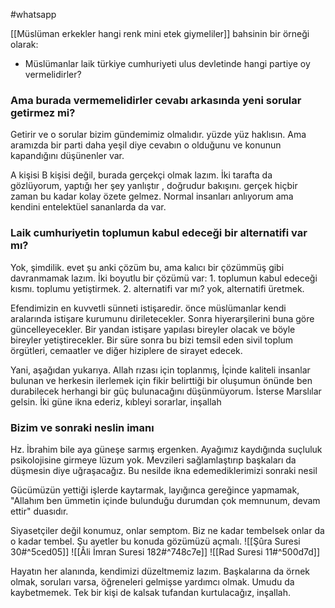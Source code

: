 #whatsapp 

[[Müslüman erkekler hangi renk mini etek giymeliler]] bahsinin bir örneği olarak:
- Müslümanlar laik türkiye cumhuriyeti ulus devletinde hangi partiye oy vermelidirler?
### Ama burada vermemelidirler cevabı arkasında yeni sorular getirmez mi?
Getirir ve o sorular bizim gündemimiz olmalıdır. yüzde yüz haklısın. Ama aramızda bir parti daha yeşil diye cevabın o olduğunu ve konunun kapandığını düşünenler var.


A kişisi B kişisi değil, burada gerçekçi olmak lazım. İki tarafta da gözlüyorum, yaptığı her şey yanlıştır , doğrudur bakışını. gerçek hiçbir zaman bu kadar kolay özete gelmez. Normal insanları anlıyorum ama kendini entelektüel sananlarda da var.

### Laik cumhuriyetin toplumun kabul edeceği bir alternatifi var mı?
Yok, şimdilik. evet şu anki çözüm bu, ama kalıcı bir çözümmüş gibi davranmamak lazım. İki boyutlu bir çözümü var: 1. toplumun kabul edeceği kısmı. toplumu yetiştirmek. 2. alternatifi var mı? yok, alternatifi üretmek.

Efendimizin en kuvvetli sünneti istişaredir. önce müslümanlar kendi aralarında istişare kurumunu diriletecekler. Sonra hiyerarşilerini buna göre güncelleyecekler. Bir yandan istişare yapılası bireyler olacak ve böyle bireyler yetiştirecekler. Bir süre sonra bu bizi temsil eden sivil toplum örgütleri, cemaatler ve diğer hiziplere de sirayet edecek.

Yani, aşağıdan yukarıya. Allah rızası için toplanmış, İçinde kaliteli insanlar bulunan ve herkesin ilerlemek için fikir belirttiği bir oluşumun önünde ben durabilecek herhangi bir güç bulunacağını düşünmüyorum. İsterse Marslılar gelsin. İki güne ikna ederiz, kıbleyi sorarlar, inşallah

### Bizim ve sonraki neslin imanı
Hz. İbrahim bile aya güneşe sarmış ergenken. Ayağımız kaydığında suçluluk psikolojisine girmeye lüzum yok. Mevzileri sağlamlaştırıp başkaları da düşmesin diye uğraşacağız. Bu nesilde ikna edemediklerimizi sonraki nesil

Gücümüzün yettiği işlerde kaytarmak, layığınca gereğince yapmamak, "Allahım ben ümmetin içinde bulunduğu durumdan çok memnunum, devam ettir" duasıdır.

Siyasetçiler değil konumuz, onlar semptom. Biz ne kadar tembelsek onlar da o kadar tembel. Şu ayetler bu konuda gözümüzü açmalı.
![[Şûra Suresi 30#^5ced05]]
![[Âli İmran Suresi 182#^748c7e]]
![[Rad Suresi 11#^500d7d]]

Hayatın her alanında, kendimizi düzeltmemiz lazım. Başkalarına da örnek olmak, soruları varsa, öğreneleri gelmişse yardımcı olmak. Umudu da kaybetmemek. Tek bir kişi de kalsak tufandan kurtulacağız, inşallah.

